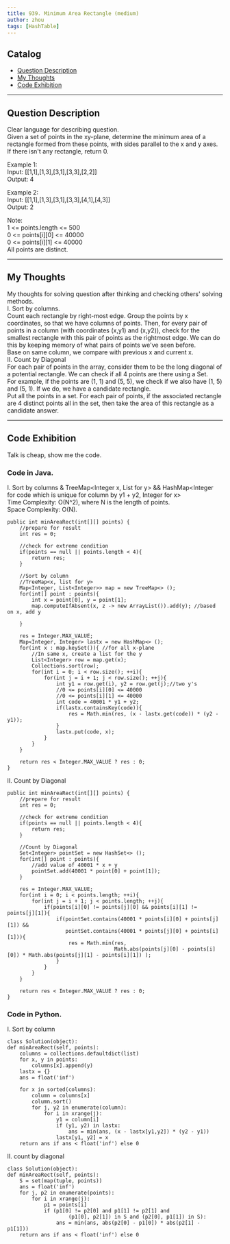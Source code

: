 ```yaml
---
title: 939. Minimum Area Rectangle (medium)                  
author: zhou      
tags: [HashTable]          
---
```


       

## Catalog  
+ [Question Description](#partI)
+ [My Thoughts](#partII)
+ [Code Exhibition](#partIII)

----------------------------------

## Question Description
Clear language for describing question.    
Given a set of points in the xy-plane, determine the minimum area of a rectangle formed from these points, with sides parallel to the x and y axes.         
If there isn't any rectangle, return 0.      

Example 1:    
Input: [[1,1],[1,3],[3,1],[3,3],[2,2]]     
Output: 4    

Example 2:    
Input: [[1,1],[1,3],[3,1],[3,3],[4,1],[4,3]]    
Output: 2     

Note:     
1 <= points.length <= 500    
0 <= points[i][0] <= 40000   
0 <= points[i][1] <= 40000   
All points are distinct.     



----------------------------------

## My Thoughts
My thoughts for solving question after thinking and checking others' solving methods.        
I. Sort by columns.     
Count each rectangle by right-most edge. Group the points by x coordinates, so that we have columns of points. Then, for every pair of points in a column (with coordinates (x,y1) and (x,y2)), check for the smallest rectangle with this pair of points as the rightmost edge. We can do this by keeping memory of what pairs of points we've seen before.        
Base on same column, we compare with previous x and current x.     
II. Count by Diagonal    
For each pair of points in the array, consider them to be the long diagonal of a potential rectangle. We can check if all 4 points are there using a Set.     
For example, if the points are (1, 1) and (5, 5), we check if we also have (1, 5) and (5, 1). If we do, we have a candidate rectangle.   
Put all the points in a set. For each pair of points, if the associated rectangle are 4 distinct points all in the set, then take the area of this rectangle as a candidate answer.      



----------------------------------

## Code Exhibition
Talk is cheap, show me the code.    
### Code in Java.     
I. Sort by columns & TreeMap<Integer x, List for y> && HashMap<Integer for code which is unique for column by y1 + y2, Integer for x>       
Time Complexity: O(N^2), where N is the length of points.    
Space Complexity: O(N).       

    public int minAreaRect(int[][] points) {
        //prepare for result    
        int res = 0;
        
        //check for extreme condition
        if(points == null || points.length < 4){
            return res;
        }
        
        //Sort by column   
        //TreeMap<x, list for y>
        Map<Integer, List<Integer>> map = new TreeMap<> ();
        for(int[] point : points){
            int x = point[0], y = point[1];
            map.computeIfAbsent(x, z -> new ArrayList()).add(y); //based on x, add y
            
        }
        
        res = Integer.MAX_VALUE;
        Map<Integer, Integer> lastx = new HashMap<> ();
        for(int x : map.keySet()){ //for all x-plane
            //In same x, create a list for the y
            List<Integer> row = map.get(x);
            Collections.sort(row);
            for(int i = 0; i < row.size(); ++i){
                for(int j = i + 1; j < row.size(); ++j){
                    int y1 = row.get(i), y2 = row.get(j);//two y's
                    //0 <= points[i][0] <= 40000
                    //0 <= points[i][1] <= 40000
                    int code = 40001 * y1 + y2;
                    if(lastx.containsKey(code)){
                        res = Math.min(res, (x - lastx.get(code)) * (y2 - y1));
                    }
                    lastx.put(code, x);
                }
            }
        }
        
        return res < Integer.MAX_VALUE ? res : 0;
    }

II. Count by Diagonal     

    public int minAreaRect(int[][] points) {
        //prepare for result    
        int res = 0;
        
        //check for extreme condition
        if(points == null || points.length < 4){
            return res;
        }
        
        //Count by Diagonal
        Set<Integer> pointSet = new HashSet<> ();
        for(int[] point : points){
            //add value of 40001 * x + y
            pointSet.add(40001 * point[0] + point[1]);
        }
        
        res = Integer.MAX_VALUE;
        for(int i = 0; i < points.length; ++i){
            for(int j = i + 1; j < points.length; ++j){
                if(points[i][0] != points[j][0] && points[i][1] != points[j][1]){
                    if(pointSet.contains(40001 * points[i][0] + points[j][1]) && 
                       pointSet.contains(40001 * points[j][0] + points[i][1])){
                        res = Math.min(res, 
                                       Math.abs(points[j][0] - points[i][0]) * Math.abs(points[j][1] - points[i][1]) );
                    }
                }
            }
        }
        
        return res < Integer.MAX_VALUE ? res : 0;
    }


### Code in Python.   
I. Sort by column    

    class Solution(object):
    def minAreaRect(self, points):
        columns = collections.defaultdict(list)
        for x, y in points:
            columns[x].append(y)
        lastx = {}
        ans = float('inf')

        for x in sorted(columns):
            column = columns[x]
            column.sort()
            for j, y2 in enumerate(column):
                for i in xrange(j):
                    y1 = column[i]
                    if (y1, y2) in lastx:
                        ans = min(ans, (x - lastx[y1,y2]) * (y2 - y1))
                    lastx[y1, y2] = x
        return ans if ans < float('inf') else 0

II. count by diagonal   

    class Solution(object):
    def minAreaRect(self, points):
        S = set(map(tuple, points))
        ans = float('inf')
        for j, p2 in enumerate(points):
            for i in xrange(j):
                p1 = points[i]
                if (p1[0] != p2[0] and p1[1] != p2[1] and
                        (p1[0], p2[1]) in S and (p2[0], p1[1]) in S):
                    ans = min(ans, abs(p2[0] - p1[0]) * abs(p2[1] - p1[1]))
        return ans if ans < float('inf') else 0


